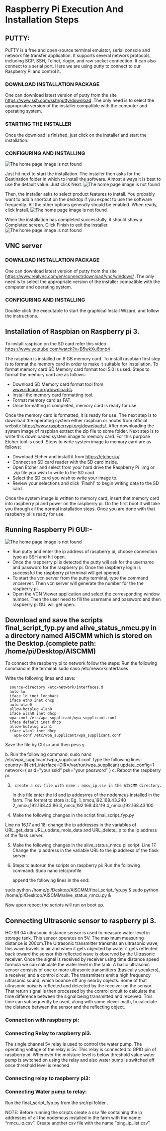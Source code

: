 # Raspberry Pi Execution And Installation Steps
## PUTTY:
PuTTY is a free and open-source terminal emulator, serial console and network file transfer application. It supports several network protocols, including SCP, SSH, Telnet, rlogin, and raw socket connection. It can also connect to a serial port.
Here we are using putty to connect to our Raspberry Pi and control it.

### DOWNLOAD INSTALLATION PACKAGE
One can download latest version of putty from the site https://www.ssh.com/ssh/putty/download .The only need is to select the appropriate version of the installer compatible with the computer and operating system.
### STARTING THE INSTALLER
Once the download is finished, just click on the installer and start the installation.
### CONFIGURING AND INSTALLING
![The home page image is not found](https://github.com/cw-rashmi/AISCMM/blob/master/src/Raspberry_Pi/pics/putty1.png)

Just hit next to start the installation.
The installer then asks for the Destination folder in which to install the software. Almost always it is best to use the default value. Just click Next.
![The home page image is not found](https://github.com/cw-rashmi/AISCMM/blob/master/src/Raspberry_Pi/pics/putty2.png)

Then, the installer asks to select product features to install. You probably want to add a shortcut on the desktop if you expect to use the software frequently. All the other options generally should be enabled. When ready, click Install.
![The home page image is not found](https://github.com/cw-rashmi/AISCMM/blob/master/src/Raspberry_Pi/pics/putty3.png)

When the installation has completed successfully, it should show a Completed screen. Click Finish to exit the installer.
![The home page image is not found](https://github.com/cw-rashmi/AISCMM/blob/master/src/Raspberry_Pi/pics/putty4.png)

## VNC server
### DOWNLOAD INSTALLATION PACKAGE
One can download latest version of putty from the site https://www.realvnc.com/en/connect/download/vnc/windows/ .The only need is to select the appropriate version of the installer compatible with the computer and operating system.
### CONFIGURING AND INSTALLING
Double-click the executable to start the graphical Install Wizard, and follow the instructions.

## Installation of Raspbian on Raspberry pi 3. 
To install raspbian on the SD card refer this video  https://www.youtube.com/watch?v=B5wkXu6tmb4 .

The raspbian is installed on 8 GB memory card. To install raspbian first step is to format the memory card in order to make it suitable for installation. To format memory card SD Memory card format tool 5.0 is used. Steps to format the memory card are as follows:

* Download SD Memory card format tool from www.sdcard.org\downloads\.
* Install the memory card formatting tool.
* Format memory card as FAT.
* Once formatting is completed, memory card is ready for use.

Once the memory card is formatted, it is ready for use. The next step is to download the operating system either raspbian or noobs from official website https://www.raspberrypi.org/downloads/. After downloading the system image of raspbian extract the zip file to some folder. Next step is to write this downloaded system image to memory card. For this purpose Etcher tool is used. Steps to write system image to memory card are as follows:

* Download Etcher and install it from https://etcher.io/.
* Connect an SD card reader with the SD card inside.
* Open Etcher and select from your hard drive the Raspberry Pi .img or .zip file you wish to write to       the SD card.
* Select the SD card you wish to write your image to.
* Review your selections and click 'Flash!' to begin writing data to the SD card.

Once the system image is written to memory card, insert that memory card into raspberry pi and power on the raspberry pi. On the first boot it will take you through all the normal installation steps. Once you are done with that raspberry pi is ready for use.

## Running Raspberry Pi GUI:-
![The home page image is not found](https://github.com/cw-rashmi/AISCMM/blob/master/src/Raspberry_Pi/pics/5.jpg)
* Run putty and enter the ip address of raspberry pi, choose connection type as SSH and hit open.
* Once the raspberry pi is detected the putty will ask for the username and password for the raspberry pi. Once the raspberry login is successful the raspberry pi terminal will get opened.
* To start the vcn server from the putty terminal, type the command vncserver. Then vcn server will generate the number for the the raspberry pi.
* Open the VCN Viewer application and select the corresponding window number. Then the user need to fill the username and password and then raspberry pi GUI will get open.



## Download and save the scripts final_script_fyp.py and alive_status_nmcu.py in a directory named AISCMM which is stored on the Desktop.(complete path: /home/pi/Desktop/AISCMM)
To connect the raspberry pi to network follow the steps:
 Run the following command in the terminal:
sudo nano /etc/nework/interfaces

Write the following lines and save:

      source-directory /etc/network/interfaces.d
      auto lo
      iface lo inet loopback
      iface eth0 inet dhcp
      auto wlan0
      allow-hotplug wlan0
      iface wlan0 inet dhcp
      wpa-conf /etc/wpa_supplicant/wpa_supplicant.conf
      iface default inet dhcp
      allow-hotplug wlan1
      iface wlan1 inet dhcp
        wpa-conf /etc/wpa_supplicant/wpa_supplicant.conf


Save the file by Ctrl+x and then pess y. 
	
  b.    	Run the following command:
			sudo nano /etc/wpa_supplicant/wpa_supplicant.conf
		Type the following lines:
			  country=IN
        ctrl_interface=DIR=/var/run/wpa_supplicant
        update_config=1
        network={
        			ssid="your ssid"
        			psk="your password"
        }
	c.  	Reboot the raspberry pi.

3.   	create a csv file with name : nmcu_ip.csv in the AISCMM directory.
	In this file enter the id and ip addesrres of the nodemcus installed in the farm.
	The format to store is:
		Eg. 	1_nmcu,192.168.43.240
          2_nmcu,192.168.43.86
          3_nmcu,192.168.43.119
          4_nmcu,192.168.43.100
          
          
4. Make the following changes in the script final_script_fyp.py
	
Line no 16,17 and 18: change the ip addresses in the variables of URL_get_data URL_update_mois_data and URL_delete_ip to the ip address of the flask server.

5. Make the following changes in the alive_status_nmcu.pi script:
Line 17. Change the ip address in the variable URL to the ip address of the flask server.

6. Steps to autorun the scripts on raspberry pi:
	Run the following command:
	Sudo nano /etc/profile
	
	append the following lines in the end:

sudo python /home/pi/Desktop/AISCMM/final_script_fyp.py &
sudo python /home/pi/Desktop/AISCMM/alive_status_nmcu.py &

 Now upon reboot the scripts will run on boot up.



## Connecting Ultrasonic sensor to raspberry pi 3.

HC-SR 04 ultrasonic distance sensor is used to measure water level in storage tank. This sensor operates on 5V. The maximum measuring distance is 200cm.The Ultrasonic transmitter transmits an ultrasonic wave, this wave travels in air and when it gets objected by water it gets reflected back toward the sensor this reflected wave is observed by the Ultrasonic receiver. Once the signal is received by receiver using time distance speed formula we can calculate the water level in the tank. A basic ultrasonic sensor consists of one or more ultrasonic transmitters (basically speakers), a receiver, and a control circuit. The transmitters emit a high frequency ultrasonic sound, which bounce off any nearby objects. Some of that ultrasonic noise is reflected and detected by the receiver on the sensor. That return signal is then processed by the control circuit to calculate the time difference between the signal being transmitted and received. This time can subsequently be used, along with some clever math, to calculate the distance between the sensor and the reflecting object.

### Connection with raspberry pi:

### Connecting Relay to raspberry pi3.

The single channel 5v relay is used to control the water pump. The operating voltage of the relay is 5v. This relay is connected to GPIO pin of raspberry pi. Whenever the moisture level is below threshold value water pump is switched on using the relay and also water pump is switched off once threshold level is reached.

### Connecting relay to raspberry pi3:

### Connecting Water pump to relay:

Run the final_script_fyp.py from the src/rpi folder .

NOTE: Before running the scripts create a csv file containing the ip addresses of all the nodemcus installed in the farm with the name: “nmcu_ip.csv”. Create another csv file with the name “ping_ip_list.csv”.







